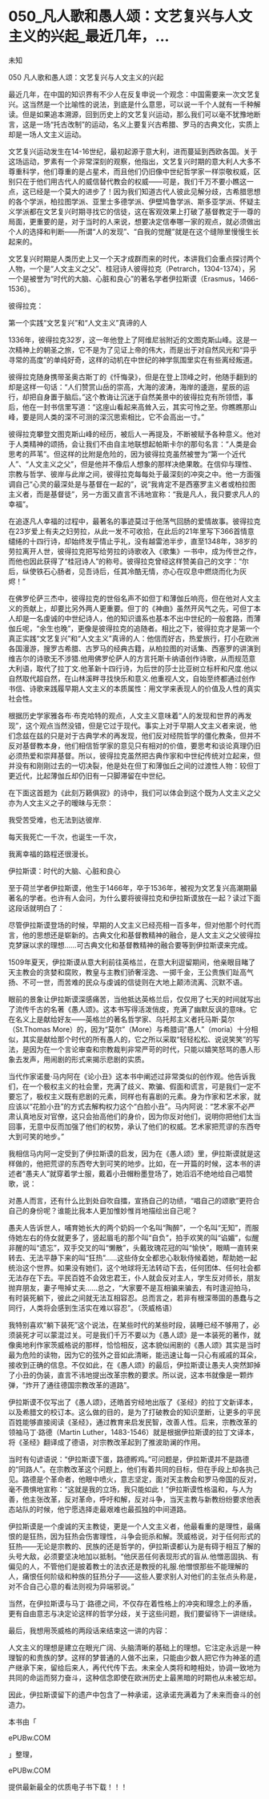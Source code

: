 # 050_凡人歌和愚人颂：文艺复兴与人文主义的兴起_最近几年，...

未知

050 凡人歌和愚人颂：文艺复兴与人文主义的兴起

最近几年，在中国的知识界有不少人在反复申说一个观念：中国需要来一次文艺复兴。这当然是一个比喻性的说法，到底是什么意思，可以说一千个人就有一千种解读。但是如果追本溯源，回到历史上的文艺复兴运动，那么我们可以毫不犹豫地断言，这是一场“托古改制”的运动，名义上要复兴古希腊、罗马的古典文化，实质上却是一场人文主义运动。

文艺复兴运动发生在14-16世纪，最初起源于意大利，进而蔓延到西欧各国。关于这场运动，罗素有一个非常深刻的观察，他指出，文艺复兴时期的意大利人大多不尊重科学，他们尊重的是占星术，而且他们仍旧像中世纪哲学家一样崇敬权威，区别只在于他们用古代人的威信替代教会的权威——可是，我们千万不要小瞧这一点，这已经是一个莫大的进步了！因为我们知道古代人彼此见解分歧，古希腊思想的各个学派，柏拉图学派、亚里士多德学派、伊壁鸠鲁学派、斯多亚学派、怀疑主义学派都在文艺复兴时期寻找它的信徒，这在客观效果上打破了基督教定于一尊的局面，更重要的是，对于当时的人来说，想要决定信奉哪一家的观点，就必须做出个人的选择和判断——所谓“人的发现”、“自我的觉醒”就是在这个缝隙里慢慢生长起来的。

文艺复兴时期是人类历史上又一个天才成群而来的时代，本讲我们会重点探讨两个人物，一个是“人文主义之父”、桂冠诗人彼得拉克（Petrarch，1304-1374），另一个是被誉为“时代的大脑、心脏和良心”的著名学者伊拉斯谟（Erasmus，1466-1536）。

彼得拉克：

第一个实践“文艺复兴”和“人文主义”真谛的人

1336年，彼得拉克32岁，这一年他登上了阿维尼翁附近的文图克斯山峰。这是一次精神上的朝圣之旅，它不是为了见证上帝的伟大，而是出于对自然风光和“异乎寻常的高度”的单纯好奇，这样的动机在中世纪的神学氛围里实在有些离经叛道。

彼得拉克随身携带圣奥古斯丁的《忏悔录》，但是在登上顶峰之时，他随手翻到的却是这样一句话：“人们赞赏山岳的崇高，大海的波涛，海岸的逶迤，星辰的运行，却把自身置于脑后。”这个教诲让沉迷于自然美景中的彼得拉克有所领悟，事后，他在一封书信里写道：“这座山看起来高耸入云，其实可怜之至。你瞧瞧那山峰，要是同人类的深不可测的深沉思索相比，它不会高出一寸。”

彼得拉克攀登文图克斯山峰的经历，被后人一再提及，不断被赋予各种意义。他对于人类精神的颂扬，会让我们不由自主地联想起帕斯卡尔的那句名言：“人类是会思考的芦苇”。但这样的比附是危险的，因为彼得拉克虽然被誉为“第一个近代人”、“人文主义之父”，但是他并不像后人想象的那样决绝果敢。在信仰与理性、宗教与哲学、彼岸与此岸之间，彼得拉克每每处于最深刻的冲突之中。他一方面强调自己“心灵的最深处是与基督在一起的”，说“我肯定不是西塞罗主义者或柏拉图主义者，而是基督徒”，另一方面又直言不讳地宣称：“我是凡人，我只要求凡人的幸福”。

在追逐凡人幸福的过程中，最著名的事迹莫过于他荡气回肠的爱情故事。彼得拉克在23岁爱上有夫之妇劳拉，从此一发不可收拾，在此后的21年里写下366首情意缱绻的十四行诗，却始终发乎情止乎礼，没有越雷池半步，直至1348年，38岁的劳拉离开人世，彼得拉克把写给劳拉的诗歌收入《歌集》一书中，成为传世之作，而他也因此获得了“桂冠诗人”的称号。彼得拉克曾经这样赞美自己的文字：“尔后，纵使铁石心肠者，见吾诗后，任其冷酷无情，亦心在叹息中燃烧而化为灰烬！”

在佛罗伦萨三杰中，彼得拉克的世俗名声不如但丁和薄伽丘响亮，但在他对人文主义的贡献上，却要比另外两人更重要。但丁的《神曲》虽然开风气之先，可但丁本人却是一名虔诚的中世纪诗人，他的知识谱系也基本不出中世纪的一般套路，而薄伽丘呢，“余生也晚”，更像是彼得拉克的追随者。相比之下，彼得拉克才是第一个真正实践“文艺复兴”和“人文主义”真谛的人：他信而好古，热爱旅行，打小在欧洲各国漫游，搜罗古希腊、古罗马的经典古籍，从柏拉图的对话集、西塞罗的讲演到维吉尔的诗歌无不涉猎.他用佛罗伦萨人的方言托斯卡纳语创作诗歌，从而规范意大利语，取代了拉丁文.他革新十四行诗，为后世的莎士比亚树立标杆和尺度.他以自然取代超自然，在山林溪畔寻找快乐和意义.他重视人文，自始至终都通过创作书信、诗歌来践履早期人文主义的本质属性：用文学来表现人的价值及人性的真实社会性。

根据历史学家雅各布·布克哈特的观点，人文主义意味着“人的发现和世界的再发现”，这个观点当然没错，但是它过于现代。事实上对于早期人文主义者来说，他们念兹在兹的只是对于古典学术的再发现，他们反对经院哲学的僵化教条，但并不反对基督教本身，他们相信哲学家的意见只有相对的价值，要思考和谈论真理仍旧必须热爱和崇拜基督。所以，彼得拉克虽然把古典作家和中世纪传统对立起来，但并没有和刚刚过去的一切决裂，他是处在但丁和薄伽丘之间的过渡性人物：较但丁更近代，比起薄伽丘却仍旧有一只脚滞留在中世纪。

在下面这首题为《此刻万籁俱寂》的诗中，我们可以体会到这个既为人文主义之父亦为人文主义之子的暧昧与无奈：

我受苦受难，也无法到达彼岸.

每天我死亡一千次，也诞生一千次，

我离幸福的路程还很漫长。

伊拉斯谟：时代的大脑、心脏和良心

至于荷兰学者伊拉斯谟，他生于1466年，卒于1536年，被视为文艺复兴高潮期最著名的学者。也许有人会问，为什么要将彼得拉克和伊拉斯谟放在一起？读过下面这段话就明白了：

尽管伊拉斯谟登场的时候，早期的人文主义已经亮相一百多年，但对他那个时代而言，他的思想还是崭新的。古典文化和基督教精神的融合，是人文主义之父彼得拉克梦寐以求的理想……可古典文化和基督教精神的融合要等到伊拉斯谟来完成。

1509年夏天，伊拉斯谟从意大利前往英格兰，在意大利逗留期间，他亲眼目睹了天主教会的贪婪和腐败，教皇与主教们骄奢淫逸、一掷千金，王公贵族们趾高气扬、不可一世，而苦难的民众与虔诚的信徒则在大地上颠沛流离、沉默不语。

眼前的景象让伊拉斯谟深感痛苦，当他抵达英格兰后，仅仅用了七天的时间就写出了流传千古的名著《愚人颂》。这本书写得活泼俏皮，充满了幽默反讽的意味。它在名义上是献给好友——英格兰的著名哲学家、乌托邦主义者托马斯·莫尔（St.Thomas More）的，因为“莫尔”（More）与希腊词“愚人”（moria）十分相似，其实是献给那个时代的所有愚人的，它之所以采取“轻轻松松、说说笑笑”的写法，是因为在一个言论审查和宗教裁判非常严苛的时代，只能以嬉笑怒骂的愚人形象去发声，用闹剧的形式来揭示悲剧的实质。

当代作家诺曼·马内阿在《论小丑》这本书中阐述过非常类似的创作观。他告诉我们，在一个极权主义的社会里，充满了歧义、欺骗、假面和谎言，可是我们一定不要忘了，极权主义既有悲剧的元素，同样也有喜剧的元素。身为作家和艺术家，就应该以“花脸小丑”的方式去解构权力这个“白脸小丑”。马内阿说：“艺术家不必严肃认真地反对官僚，这只会抬高他们的身价，因为你反对他们，说明你把他们太当回事，无意中反而加强了他们的权势，承认了他们的权威。艺术家把荒谬的东西夸大到可笑的地步。”

我相信马内阿一定受到了伊拉斯谟的启发，因为在《愚人颂》里，伊拉斯谟就是这样做的，他把荒谬的东西夸大到可笑的地步。比如，在一开篇的时候，这本书的讲述者“愚夫人”就穿着学士服，戴着小丑帽粉墨登场了，她滔滔不绝地给自己唱赞歌，说：

对愚人而言，还有什么比到处自吹自擂，宣扬自己的功绩，“唱自己的颂歌”更符合自己的身份呢？谁能比我本人更加惟妙惟肖地描绘出自己呢？

愚夫人告诉世人，哺育她长大的两个奶妈一个名叫“陶醉”，一个名叫“无知”，而服侍她左右的侍女就更多了，竖起眉毛的那个叫“自负”，拍手欢笑的叫“谄媚”，似醒非醒的叫“遗忘”，双手交叉的叫“懒散”，头戴玫瑰花冠的叫“愉快”，眼睛一直转来转去、无法平静下来的叫“狂热”……这些侍女全都忠心耿耿侍候着她，帮助她一起统治这个世界。如果没有她们，这个地球将无法转动下去，任何团体、任何社会都无法存在下去。平民百姓不会效忠君王，仆人就会反对主人，学生反对师长，朋友抛弃朋友，妻子甩掉丈夫……总之，“大家要不是互相骗来骗去，有时逢迎拍马，有时装死躺下，彼此之间就无法互相容忍。总而言之，若非有根深蒂固的愚蠢与之同行，人类将会感到生活实在难以容忍”。（茨威格语）

我特别喜欢“躺下装死”这个说法，在某些时代的某些时段，装睡已经不够用了，必须装死才可以蒙混过关。可是我们千万不要以为《愚人颂》是一本装死的著作，就像奥地利作家茨威格说的那样，恰恰相反，这本貌似闹剧的《愚人颂》其实是当时最为危险的读物，因为它的弦外之音如此清晰，能迅速让每一只心有戚戚的耳朵，接收到正确的信息。不仅如此，在《愚人颂》的最后，伊拉斯谟让愚夫人突然卸掉了小丑的伪装，直言不讳地提出改革宗教的要求。所以说，这本书就像是一颗炸弹，“炸开了通往德国宗教改革的道路”。

伊拉斯谟不仅写出了《愚人颂》，还皓首穷经地出版了《圣经》的拉丁文新译本，以及希腊文的校订本。这么做的目的，是为了打破教会的知识垄断，让更多的平民百姓能够直接阅读《圣经》，通过教育来启发民智，改善人性。后来，宗教改革的领袖马丁·路德（Martin Luther，1483-1546）就是根据伊拉斯谟的拉丁文译本，将《圣经》翻译成了德语，对宗教改革起到了推波助澜的作用。

当时有句谚语说：“伊拉斯谟下蛋，路德孵鸡。”可问题是，伊拉斯谟并不是路德的“同路人”。在宗教改革这个问题上，他们有着共同的目标，但在手段上却各执己见。路德是个革命者，他眼中喷火，意志坚定，面对天主教会和罗马帝国的反对，毫不畏惧地宣称：“这就是我的立场，我只能如此！”伊拉斯谟性格温和，与人为善，他主张改革，反对革命，呼吁和解，反对斗争，当天主教与新教纷纷要求他表态站队的时候，他宁愿选择走最艰难也最孤独的中间道路。

伊拉斯谟是一个虔诚的天主教徒，更是一个人文主义者，他最看重的是理性，最痛恨的是狂热，因为狂热会伤害理性，斗争会扼杀和解。茨威格说，对于任何形式的狂热——无论是宗教的、民族的还是哲学的，伊拉斯谟都认为是有碍于相互了解的头号大敌，必须要坚决地加以抵制。“他厌恶任何表现形式的盲从.他憎恶固执、有偏见的人，不管他们是披着教士的法衣还是教授的礼服.他憎恨那些不能理解的人，痛恨任何阶级和种族的狂热分子——这些人要求别人对他们的主张点头称是，对不合自己心意的看法则视为异端邪说。”

当然，在伊拉斯谟与马丁·路德之间，不仅存在着性格上的冲突和理念上的矛盾，更有自由意志与决定论这样的哲学分歧，关于这些问题，我们要留待下一讲继续。

最后，我想用茨威格的两段话来结束这一讲的内容：

人文主义的理想是建立在眼光广阔、头脑清晰的基础上的理想。它注定永远是一种理智的和贵族的梦。这样的梦普通的人做不出来，只能由少数人把它作为神圣的遗产继承下来，留给后来人，再代代传下去。未来全人类将和睦相处，协调一致地为共同的命运而努力奋斗，这种信念即使在欧洲历史上最黑暗的时期也从未被忘却。

因此，伊拉斯谟留下的遗产中包含了一种承诺，这承诺充满着为了未来而奋斗的创造力。

本书由「

ePUBw.COM

」整理，

ePUBw.COM

提供最新最全的优质电子书下载！！！